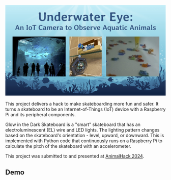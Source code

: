 <p align="center">
  <img src="images/logo.jpg" width="700">
</p>

This project delivers a hack to make skateboarding more fun and safer. It turns a skateboard to be an Internet-of-Things (IoT) device with a Raspberry Pi and its peripheral components.

Glow in the Dark Skateboard is a "smart" skateboard that has an electroluminescent (EL) wire and LED lights. The lighting pattern changes based on the skateboard's orientation - level, upward, or downward. This is implemented with Python code that continuously runs on a Raspberry Pi to calculate the pitch of the skateboard with an accelerometer. 

This project was submitted to and presented at [AnimalHack 2024](https://animalhack.org/ah24/). 


## Demo


